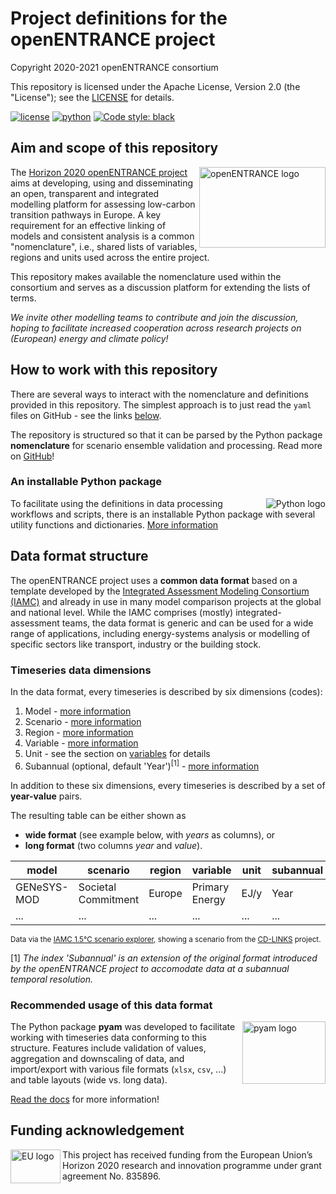 #  Project definitions for the openENTRANCE project

Copyright 2020-2021 openENTRANCE consortium

This repository is licensed under the Apache License, Version 2.0 (the "License"); see
the [LICENSE](LICENSE) for details.

[![license](https://img.shields.io/badge/License-Apache%202.0-black)](https://github.com/openENTRANCE/openentrance/blob/main/LICENSE)
[![python](https://img.shields.io/badge/python-3.7_|_3.8_|_3.9-blue?logo=python&logoColor=white)](https://github.com/openENTRANCE/openentrance)
[![Code style:
black](https://img.shields.io/badge/code%20style-black-000000.svg)](https://github.com/psf/black)

## Aim and scope of this repository

<img src="./_static/open_entrance-logo.png" width="202" height="129" align="right" alt="openENTRANCE logo" />

The [Horizon 2020 openENTRANCE project](https://openentrance.eu) aims at
developing, using and disseminating an open, transparent and integrated
modelling platform for assessing low-carbon transition pathways in Europe.
A key requirement for an effective linking of models and consistent analysis is
a common "nomenclature", i.e., shared lists of variables, regions and units
used across the entire project.

This repository makes available the nomenclature used within the consortium and
serves as a discussion platform for extending the lists of terms.

*We invite other modelling teams to contribute and join the discussion,
hoping to facilitate increased cooperation across research projects
on (European) energy and climate policy!*

## How to work with this repository

There are several ways to interact with the nomenclature and definitions
provided in this repository. The simplest approach is to just read the `yaml`
files on GitHub - see the links [below](#Timeseries-data-dimensions).

The repository is structured so that it can be parsed by the
Python package **nomenclature** for scenario ensemble validation and processing.
Read more on [GitHub](https://github.com/iamconsortium/nomenclature)!

### An installable Python package

<img src="./_static/python.png" align="right" alt="Python logo" />

To facilitate using the definitions in data processing workflows and scripts,
there is an installable Python package with several utility
functions and dictionaries. [More information](openentrance)

## Data format structure

The openENTRANCE project uses a **common data format** based on a template
developed by the [Integrated Assessment Modeling Consortium (IAMC)](https://www.iamconsortium.org/)
and already in use in many model comparison projects at the global and national
level. While the IAMC comprises (mostly) integrated-assessment teams, the data
format is generic and can be used for a wide range of applications, including
energy-systems analysis or modelling of specific sectors like transport,
industry or the building stock.

### Timeseries data dimensions

In the data format, every timeseries is described by six dimensions (codes):

1.	Model - [more information](definitions/model)
2.	Scenario - [more information](definitions/scenario)
3.	Region - [more information](definitions/region)
4.	Variable - [more information](definitions/variable)
5.	Unit - see the section on [variables](definitions/variable)
    for details
6.	Subannual (optional, default 'Year')<sup>[1]</sup> -
    [more information](definitions/subannual)

In addition to these six dimensions, every timeseries is described by
a set of **year-value** pairs.

The resulting table can be either shown as
- **wide format** (see example below, with *years* as columns), or
- **long format** (two columns *year*  and *value*).

| **model**   | **scenario**        | **region** | **variable**   | **unit** | **subannual** | **2015** | **2020** | **2025** |
|-------------|---------------------|------------|----------------|----------|---------------|---------:|---------:|---------:|
| GENeSYS-MOD | Societal Commitment | Europe     | Primary Energy | EJ/y     | Year          |     69.9 |     65.7 |      ... |
| ...         | ...                 | ...        | ...            | ...      | ...           |      ... |      ... |      ... |

<sup>Data via the [IAMC 1.5°C scenario explorer](https://data.ene.iiasa.ac.at/iamc-1.5c-explorer),
    showing a scenario from the [CD-LINKS](https://www.cd-links.org) project.</sup>

[1] *The index 'Subannual' is an extension of the original format introduced by
the openENTRANCE project to accomodate data at a subannual temporal resolution.*

### Recommended usage of this data format

<img src="./_static/pyam-logo.png" width="133" height="100" align="right" alt="pyam logo" />

The Python package **pyam** was developed to facilitate working with timeseries
data conforming to this structure. Features include validation of values,
aggregation and downscaling of data, and import/export with various file formats
(`xlsx`, `csv`, ...) and table layouts (wide vs. long data).

[Read the docs](https://pyam-iamc.readthedocs.io) for more information!

## Funding acknowledgement

<img src="./_static/EU-logo-300x201.jpg" width="80" height="54" align="left" alt="EU logo" />
This project has received funding from the European Union’s Horizon 2020 research
and innovation programme under grant agreement No. 835896.
